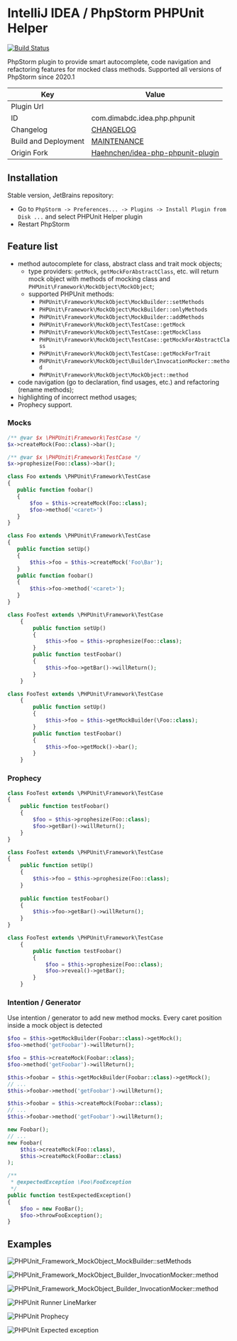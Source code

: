 # IntelliJ IDEA / PhpStorm PHPUnit Helper

[![Build Status](https://travis-ci.org/dimabdc/idea-php-phpunit-plugin.svg?branch=master)](https://travis-ci.org/dimabdc/idea-php-phpunit-plugin)

PhpStorm plugin to provide smart autocomplete, code navigation and refactoring features for mocked class methods. Supported all versions of PhpStorm since 2020.1

Key         | Value
----------- | -----------
Plugin Url  | 
ID          | com.dimabdc.idea.php.phpunit
Changelog   | [CHANGELOG](CHANGELOG.md)
Build and Deployment | [MAINTENANCE](MAINTENANCE.md)
Origin Fork | [Haehnchen/idea-php-phpunit-plugin](https://github.com/Haehnchen/idea-php-phpunit-plugin/)

## Installation

Stable version, JetBrains repository:
* Go to `PhpStorm -> Preferences... -> Plugins -> Install Plugin from Disk ...` and select PHPUnit Helper plugin
* Restart PhpStorm

## Feature list

* method autocomplete for class, abstract class and trait mock objects;
  * type providers: `getMock`, `getMockForAbstractClass`, etc. will return mock object with methods of mocking class and `PHPUnit\Framework\MockObject\MockObject`;
  * supported PHPUnit methods:
    * `PHPUnit\Framework\MockObject\MockBuilder::setMethods`
    * `PHPUnit\Framework\MockObject\MockBuilder::onlyMethods`
    * `PHPUnit\Framework\MockObject\MockBuilder::addMethods`
    * `PHPUnit\Framework\MockObject\TestCase::getMock`
    * `PHPUnit\Framework\MockObject\TestCase::getMockClass`
    * `PHPUnit\Framework\MockObject\TestCase::getMockForAbstractClass` 
    * `PHPUnit\Framework\MockObject\TestCase::getMockForTrait` 
    * `PHPUnit\Framework\MockObject\Builder\InvocationMocker::method` 
    * `PHPUnit\Framework\MockObject\MockObject::method` 
* code navigation (go to declaration, find usages, etc.) and refactoring (rename methods);
* highlighting of incorrect method usages;
* Prophecy support.

### Mocks

```php
/** @var $x \PHPUnit\Framework\TestCase */
$x->createMock(Foo::class)->bar();
```

```php
/** @var $x \PHPUnit\Framework\TestCase */
$x->prophesize(Foo::class)->bar();
```

```php
class Foo extends \PHPUnit\Framework\TestCase
{
   public function foobar()
   {
       $foo = $this->createMock(Foo::class);
       $foo->method('<caret>')
   }
}
```

```php
class Foo extends \PHPUnit\Framework\TestCase
{
   public function setUp()
   {
       $this->foo = $this->createMock('Foo\Bar');
   }
   public function foobar()
   {
       $this->foo->method('<caret>');
   }
}
```

```php
class FooTest extends \PHPUnit\Framework\TestCase
    {
        public function setUp()
        {
            $this->foo = $this->prophesize(Foo::class);
        }
        public function testFoobar()
        {
            $this->foo->getBar()->willReturn();
        }
    }
```

```php
class FooTest extends \PHPUnit\Framework\TestCase
    {
        public function setUp()
        {
            $this->foo = $this->getMockBuilder(\Foo::class);
        }
        public function testFoobar()
        {
            $this->foo->getMock()->bar();
        }
    }
```

### Prophecy

```php
class FooTest extends \PHPUnit\Framework\TestCase
{
    public function testFoobar()
    {
        $foo = $this->prophesize(Foo::class);
        $foo->getBar()->willReturn();
    }
}
```

```php
class FooTest extends \PHPUnit\Framework\TestCase
{
    public function setUp()
    {
        $this->foo = $this->prophesize(Foo::class);
    }
    
    public function testFoobar()
    {
        $this->foo->getBar()->willReturn();
    }
}

```

```php
class FooTest extends \PHPUnit\Framework\TestCase
    {
        public function testFoobar()
        {
            $foo = $this->prophesize(Foo::class);
            $foo->reveal()->getBar();
        }
    }
```

### Intention / Generator

Use intention / generator to add new method mocks. Every caret position inside a mock object is detected

```php
$foo = $this->getMockBuilder(Foobar::class)->getMock();
$foo->method('getFoobar')->willReturn();

$foo = $this->createMock(Foobar::class);
$foo->method('getFoobar')->willReturn();
```

```php
$this->foobar = $this->getMockBuilder(Foobar::class)->getMock();
// ...
$this->foobar->method('getFoobar')->willReturn();

$this->foobar = $this->createMock(Foobar::class);
// ...
$this->foobar->method('getFoobar')->willReturn();
```

```php
new Foobar();
// ...
new Foobar(
    $this->createMock(Foo::class),
    $this->createMock(FooBar::class)
);
```

```php
/**
 * @expectedException \Foo\FooException
 */
public function testExpectedException()
{
    $foo = new FooBar();
    $foo->throwFooException();
}
```

Examples
--------

![PHPUnit_Framework_MockObject_MockBuilder::setMethods](https://jetbrains-plugins.s3.amazonaws.com/9674/screenshot_16946.png)

![PHPUnit_Framework_MockObject_Builder_InvocationMocker::method](https://jetbrains-plugins.s3.amazonaws.com/9674/screenshot_16945.png)

![PHPUnit_Framework_MockObject_Builder_InvocationMocker::method](https://jetbrains-plugins.s3.amazonaws.com/9674/screenshot_16944.png)

![PHPUnit Runner LineMarker](https://jetbrains-plugins.s3.amazonaws.com/9674/screenshot_16951.png)

![PHPUnit Prophecy](https://jetbrains-plugins.s3.amazonaws.com/9674/screenshot_16953.png)

![PHPUnit Expected exception](https://download.plugins.jetbrains.com/9674/screenshot_17449.png)